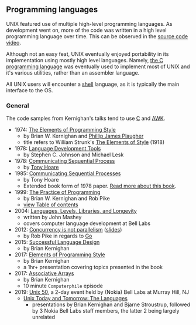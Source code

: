 ## Programming languages

UNIX featured use of multiple high-level programming languages. As development went on, more of the code was written in a high level programming language over time. This can be observed in the [source code video](./../source_code.md).

Although not an easy feat, UNIX eventually enjoyed portability in its implementation using mostly high level languages. Namely, [the C programming language](./C.md) was eventually used to implement most of UNIX and it's various utilities, rather than an assembler language.

All UNIX users will encounter a [shell](./shell.md) language, as it is typically the main interface to the OS.

### General

The code samples from Kernighan's talks tend to use [C](./C.md) and [AWK](./awk.md).

 * 1974: [The Elements of Programming Style](https://archive.org/details/elementsofprogra00kernrich/mode/2up)
   * by Brian W. Kernighan and [Phillip James Plaugher](https://www.plauger.com/)
   * title refers to William Strunk's [The Elements of Style](https://www.gutenberg.org/ebooks/37134) (1918)
 * 1978: [Language Development Tools](https://www.tuhs.org/Archive/Documentation/Papers/BSTJ/bstj57-6-2155.pdf)
   * by Stephen C. Johnson and Michael Lesk
 * 1978: [Communicating Sequential Process](https://www.cs.cmu.edu/~crary/819-f09/Hoare78.pdf)
   * by [Tony Hoare](http://www.cs.ox.ac.uk/people/tony.hoare)
 * 1985: [Communicating Sequential Processes](http://www.usingcsp.com/cspbook.pdf)
   * by Tony Hoare
   * Extended book form of 1978 paper. [Read more about this book](http://www.usingcsp.com/).
 * 1999: [The Practice of Programming](https://www.cs.princeton.edu/~bwk/tpop.webpage/)
   * by Brian W. Kernighan and Rob Pike
   * [view Table of contents](https://core.ac.uk/download/pdf/25275735.pdf)
 * 2004: [Languages, Levels, Libraries, and Longevity](https://dl.acm.org/ft_gateway.cfm?id=1039532&ftid=297456&dwn=1)
   * written by John Mashey
   * covers computer language development at Bell Labs
 * 2012: [Concurrency is not parallelism](https://blog.golang.org/waza-talk) ([slides](https://talks.golang.org/2012/waza.slide#1))
   * by Rob Pike in regards to [Go](./go.md)
 * 2015: [Successful Language Design](https://www.youtube.com/watch?v=Sg4U4r_AgJU)
   * by Brian Kernighan
 * 2017: [Elements of Programming Style](https://www.youtube.com/watch?v=8SUkrR7ZfTA)
   * by Brian Kernighan
   * a 1hr+ presentation covering topics presented in the book
 * 2017: [Associative Arrays](https://www.youtube.com/watch?v=qTZJLJ3Gm6Q&list=PLzH6n4zXuckqZ90zLyy36qjO5YIn1RulG&index=5)
   * by Brian Kernighan
   * 10 minute `Computerphile` episode
 * 2019: [Unix 50](https://www.bell-labs.com/unix50), a 2-day event held by (Nokia) Bell Labs at Murray Hill, NJ
   * [Unix Today and Tomorrow: The Languages](https://www.youtube.com/watch?v=xnCgoEyz31M)
     - presentations by Brian Kernighan and Bjarne Stroustrup, followed by 3 Nokia Bell Labs staff members, the latter 2 being largely unrelated
